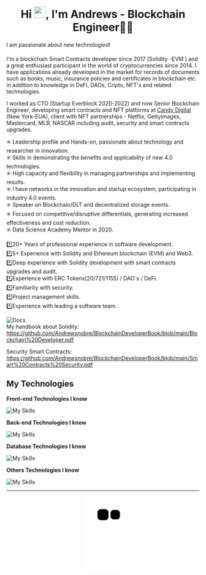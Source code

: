 <h1 align="center">Hi <img src="https://camo.githubusercontent.com/e8e7b06ecf583bc040eb60e44eb5b8e0ecc5421320a92929ce21522dbc34c891/68747470733a2f2f6d656469612e67697068792e636f6d2f6d656469612f6876524a434c467a6361737252346961377a2f67697068792e676966" height="30" width="30" />, I'm Andrews -  Blockchain Engineer👨‍💻</h1>

I am passionate about new technologies:exclamation:


I'm a blockchain Smart Contracts developer since 2017 (Solidity -EVM ) and a great enthusiast participant in the world of cryptocurrencies since 2014. I have applications already developed in the market for records of documents such as books, music, insurance policies and certificates in blockchain etc. in addition to knowledge in DeFi, DAOs, Cripto, NFT's and related technologies.

I worked as CTO (Startup Everblock 2020-2022) and now Senior Blockchain Engineer, developing smart contracts and NFT platforms at [Candy Digital](https://www.candy.com) (New York-EUA), client with NFT partnerships - Netflix, Gettyimages, Mastercard, MLB, NASCAR including audit, security and smart contracts upgrades.

✳️ Leadership profile and Hands-on, passionate about technology and researcher in innovation.<br>
✳️ Skills in demonstrating the benefits and applicability of new 4.0 technologies.<br>
✳️ High capacity and flexibility in managing partnerships and implementing results.<br>
✳️ I have networks in the innovation and startup ecosystem, participating in industry 4.0 events.<br>
✳️ Speaker on Blockchain/DLT and decentralized storage events.<br>
✳️ Focused on competitive/disruptive differentials, generating increased effectiveness and cost reduction.<br>
✳️ Data Science Academy Mentor in 2020.


:asterisk:20+ Years of professional experience in software development.<br>
:asterisk:5+ Experience with Solidity and Ethereum blockchain (EVM) and Web3.<br>
:asterisk:Deep experience with Solidity development with smart contracts upgrades and audit.<br>
:asterisk:Experience with ERC Tokens(20/721/1155) / DAO´s / DeFi. <br>
:asterisk:Familiarity with security.<br>
:asterisk:Project management skills.<br>
:asterisk:Experience with leading a software team.<br>

![Docs](https://img.shields.io/badge/docs-%F0%9F%93%84-blue)<br>
My handbook about Solidity:<br>
https://github.com/Andrewsnobre/BlockchainDeveloperBook/blob/main/Blockchain%20Developer.pdf

Security Smart Contracts:<br>
https://github.com/Andrewsnobre/BlockchainDeveloperBook/blob/main/Smart%20Contracts%20Security.pdf

## My Technologies

**Front-end Technologies I know**

![My Skills](https://skillicons.dev/icons?i=react,nextjs,html,css,js,ts,jquery)

**Back-end Technologies I know**

![My Skills](https://skillicons.dev/icons?i=solidity,nodejs,js,ts)

**Database Technologies I know**

![My Skills](https://skillicons.dev/icons?i=mongodb,mysql,postgres,sqlserver)

**Others Technologies I know**

![My Skills](https://skillicons.dev/icons?i=docker,git,redis)

---

<p align="center">
  <img src="https://raw.githubusercontent.com/Andrewsnobre/andrewsnobre/output/github-contribution-grid-snake.svg" />
</p>


